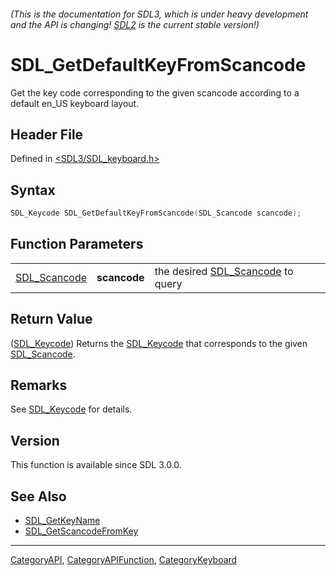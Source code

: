 ###### (This is the documentation for SDL3, which is under heavy development and the API is changing! [SDL2](https://wiki.libsdl.org/SDL2/) is the current stable version!)
# SDL_GetDefaultKeyFromScancode

Get the key code corresponding to the given scancode according to a default en_US keyboard layout.

## Header File

Defined in [<SDL3/SDL_keyboard.h>](https://github.com/libsdl-org/SDL/blob/main/include/SDL3/SDL_keyboard.h)

## Syntax

```c
SDL_Keycode SDL_GetDefaultKeyFromScancode(SDL_Scancode scancode);
```

## Function Parameters

|                              |              |                                                   |
| ---------------------------- | ------------ | ------------------------------------------------- |
| [SDL_Scancode](SDL_Scancode) | **scancode** | the desired [SDL_Scancode](SDL_Scancode) to query |

## Return Value

([SDL_Keycode](SDL_Keycode)) Returns the [SDL_Keycode](SDL_Keycode) that
corresponds to the given [SDL_Scancode](SDL_Scancode).

## Remarks

See [SDL_Keycode](SDL_Keycode) for details.

## Version

This function is available since SDL 3.0.0.

## See Also

- [SDL_GetKeyName](SDL_GetKeyName)
- [SDL_GetScancodeFromKey](SDL_GetScancodeFromKey)

----
[CategoryAPI](CategoryAPI), [CategoryAPIFunction](CategoryAPIFunction), [CategoryKeyboard](CategoryKeyboard)

